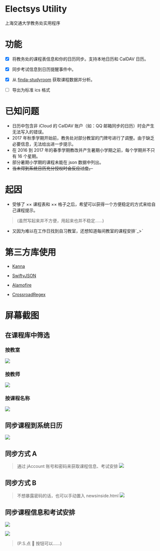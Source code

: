 # Electsys Utility

上海交通大学教务处实用程序

# 功能

 - [x] 将教务处的课程表信息和你的日历同步。支持本地日历和 CalDAV 日历。
 
 - [x] 同步考试信息到日历提醒事件中。
 
 - [x] 从 [finda-studyroom](https://github.com/yuxiqian/finda-studyroom) 获取课程数据并分析。
 
 - [ ] 导出为标准 ics 格式

# 已知问题

* 日历中包含非 iCloud 的 CalDAV 账户（如：QQ 邮箱同步的日历）时会产生无法写入的错误。
* 2017 年秋季学期开始前，教务处对部分教室的门牌号进行了调整。由于缺乏必要信息，无法给出进一步提示。
* 在 2016 到 2017 年的春季学期教改并产生暑期小学期之前，每个学期并不只有 16 个星期。
* 部分暑期小学期的课程未能在 json 数据中列出。
* ~~当未得到系统日历充分授权时会反应过度。~~

# 起因

* 受够了 ×× 课程表和 ×× 格子之后，希望可以获得一个方便稳定的方式来给自己课程提示。
> (虽然写起来并不方便，用起来也并不稳定……)

* 又因为难以在工作日找到自习教室，还想知道每间教室的课程安排ˊ_>ˋ

# 第三方库使用

* [Kanna](https://github.com/tid-kijyun/Kanna)

* [SwiftyJSON](https://github.com/SwiftyJSON/SwiftyJSON)

* [Alamofire](https://github.com/Alamofire/Alamofire)

* [CrossroadRegex](https://github.com/crossroadlabs/Regex)

# 屏幕截图
## 在课程库中筛选
### 按教室
![](https://raw.githubusercontent.com/yuxiqian/Electsys-Utility/master/Electsys%20Utility/Screenshots/按教室筛选.png)

### 按教师
![](https://raw.githubusercontent.com/yuxiqian/Electsys-Utility/master/Electsys%20Utility/Screenshots/按教师筛选.png)

### 按课程名称
![](https://raw.githubusercontent.com/yuxiqian/Electsys-Utility/master/Electsys%20Utility/Screenshots/按课名筛选.png)

## 同步课程到系统日历
![](https://raw.githubusercontent.com/yuxiqian/Electsys-Utility/master/Electsys%20Utility/Screenshots/系统日历.png)

## 同步方式 A
> 通过 jAccount 账号和密码来获取课程信息、考试安排
![](https://raw.githubusercontent.com/yuxiqian/Electsys-Utility/master/Electsys%20Utility/Screenshots/登录界面.png)

## 同步方式 B
> 不想暴露密码的话，也可以手动置入 newsinside.html
![](https://raw.githubusercontent.com/yuxiqian/Electsys-Utility/master/Electsys%20Utility/Screenshots/手动置入页面.png)

## 同步课程信息和考试安排
![](https://raw.githubusercontent.com/yuxiqian/Electsys-Utility/master/Electsys%20Utility/Screenshots/课程同步页面.png)

![](https://raw.githubusercontent.com/yuxiqian/Electsys-Utility/master/Electsys%20Utility/Screenshots/考试同步页面.png)

> (P.S.点 🎲 按钮可以……)
